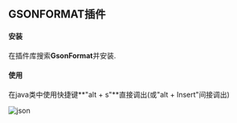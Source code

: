 ## GSONFORMAT插件

#### 安装

在插件库搜索**GsonFormat**并安装.



#### 使用

在java类中使用快捷键**"alt + s"**直接调出(或"alt + Insert"间接调出)

![json](https://github.com/tinysKai/Note/blob/master/image/article/2018/0709/gsonformat.gif)
